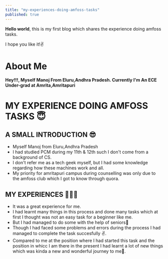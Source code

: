 ```yaml
---
title: "my-experiences-doing-amfoss-tasks"
published: true
---
```


**Hello world**, this is my first blog which shares the experience doing amfoss tasks.

I hope you like it!✌️

# About Me
**Hey!!!, Myself Manoj From Eluru,Andhra Pradesh. Currently I'm An ECE Under-grad at Amrita,Amritapuri**


# MY EXPERIENCE DOING AMFOSS TASKS 😇

## A SMALL INTRODUCTION 😎
- Myself Manoj from Eluru,Andhra Pradesh
- I had studied PCM during my 11th & 12th such I don't come from a background of CS.
- I don't refer me as a tech geek myself, but I had some knowledge regarding how these machines work and all.
- My priority for amritapuri campus during counselling was only due to the amfoss club which I got to know through quora.

## MY EXPERIENCES 👨🏻‍💻
- It was a great experience for me.
- I had learnt many things in this process and done many tasks which at first I thought was not an easy task for a beginner like me.
- But I had managed to do some with the help of seniors🙂 
- Though I had faced some problems and errors during the process I had managed to complete the task succesfully ✌️.
- Compared to me at the position where I had started this task and the position in whicc I am there in the present I had learnt a lot of new things which was kinda a new and wonderful journey to me🙂.
